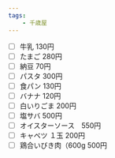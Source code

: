 ```yaml
---
tags:
    - 千歳屋
---
```


- [ ] 牛乳 130円
- [ ] たまご 280円
- [ ] 納豆 70円
- [ ] パスタ 300円
- [ ] 食パン 130円
- [ ] バナナ 120円
- [ ] 白いりごま 200円
- [ ] 塩サバ 500円
- [ ] オイスターソース　550円
- [ ] キャベツ １玉  200円
- [ ] 鶏合いびき肉（600g 500円